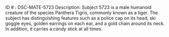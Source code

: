 ID # : DSC-MATE-5723
Description: Subject 5723 is a male humanoid creature of the species Panthera Tigris, commonly known as a tiger. The subject has distinguishing features such as a police cap on its head, ski goggle eyes, golden earrings on each ear, and a gold chain around its neck. In addition, it carries a candy stick at all times.